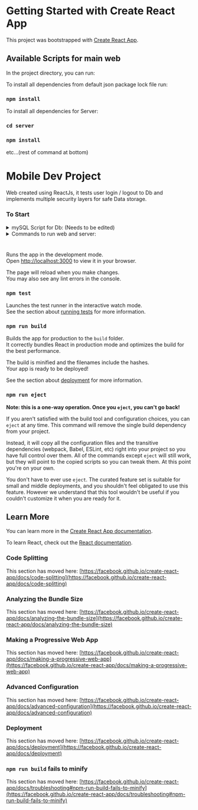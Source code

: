 # Getting Started with Create React App

This project was bootstrapped with [Create React App](https://github.com/facebook/create-react-app).


## Available Scripts for main web

In the project directory, you can run:  

To install all dependencies from default json package lock file run:
### `npm install` 
To install all dependencies for Server:
### `cd server`
### `npm install`


etc...(rest of command at bottom)

# Mobile Dev Project
Web created using ReactJs, it tests user login / logout to Db and implements multiple security layers for safe Data storage.

### To Start
<details>
<summary>mySQL Script for Db: (Needs to be edited)</summary>
<br>  

```sql
create database mobileDevdb;
use mobileDevdb;
create table users(
id int primary key auto_increment,
name varchar(255),
email varchar(255),
title varchar(255),
department varchar(255),
status varchar(255),
position varchar(255),
 picture varchar(500),
 allowed boolean
);

create table account(
id int primary key auto_increment,
email varchar(255),
password varchar(400),
users_id int,
 FOREIGN KEY (users_id) REFERENCES users(id)
);

DELIMITER //
CREATE TRIGGER denyDuplicateAccount
BEFORE INSERT 
ON account 
FOR EACH ROW 
BEGIN
    DECLARE duplicateCount INT;

    SELECT COUNT(*) INTO duplicateCount FROM account WHERE email = NEW.email;

    IF duplicateCount > 0 THEN
        SIGNAL SQLSTATE '45000'
        SET MESSAGE_TEXT = 'Duplicate entry is not allowed';
    END IF;
END;
//
DELIMITER ;

DELIMITER //
CREATE TRIGGER denyDuplicateUser 
BEFORE INSERT 
ON account 
FOR EACH ROW 
BEGIN
    DECLARE duplicateCount INT;

    SELECT COUNT(*) INTO duplicateCount FROM users WHERE email = NEW.email;

    IF duplicateCount > 0 THEN
        SIGNAL SQLSTATE '45000'
        SET MESSAGE_TEXT = 'Duplicate entry is not allowed';
    END IF;
END;
//
DELIMITER ;

```

</details>

<details>
<summary>Commands to run web and server:</summary>
<br>
-Web: for now its (not in server dir)

```
npm start 
```

<br>
-Server: 

```
cd Server 
```
```
npm run devStart
```
</details>

#

Runs the app in the development mode.\
Open [http://localhost:3000](http://localhost:3000) to view it in your browser.

The page will reload when you make changes.\
You may also see any lint errors in the console.

### `npm test`

Launches the test runner in the interactive watch mode.\
See the section about [running tests](https://facebook.github.io/create-react-app/docs/running-tests) for more information.

### `npm run build`

Builds the app for production to the `build` folder.\
It correctly bundles React in production mode and optimizes the build for the best performance.

The build is minified and the filenames include the hashes.\
Your app is ready to be deployed!

See the section about [deployment](https://facebook.github.io/create-react-app/docs/deployment) for more information.

### `npm run eject`

**Note: this is a one-way operation. Once you `eject`, you can't go back!**

If you aren't satisfied with the build tool and configuration choices, you can `eject` at any time. This command will remove the single build dependency from your project.

Instead, it will copy all the configuration files and the transitive dependencies (webpack, Babel, ESLint, etc) right into your project so you have full control over them. All of the commands except `eject` will still work, but they will point to the copied scripts so you can tweak them. At this point you're on your own.

You don't have to ever use `eject`. The curated feature set is suitable for small and middle deployments, and you shouldn't feel obligated to use this feature. However we understand that this tool wouldn't be useful if you couldn't customize it when you are ready for it.

## Learn More

You can learn more in the [Create React App documentation](https://facebook.github.io/create-react-app/docs/getting-started).

To learn React, check out the [React documentation](https://reactjs.org/).

### Code Splitting

This section has moved here: [https://facebook.github.io/create-react-app/docs/code-splitting](https://facebook.github.io/create-react-app/docs/code-splitting)

### Analyzing the Bundle Size

This section has moved here: [https://facebook.github.io/create-react-app/docs/analyzing-the-bundle-size](https://facebook.github.io/create-react-app/docs/analyzing-the-bundle-size)

### Making a Progressive Web App

This section has moved here: [https://facebook.github.io/create-react-app/docs/making-a-progressive-web-app](https://facebook.github.io/create-react-app/docs/making-a-progressive-web-app)

### Advanced Configuration

This section has moved here: [https://facebook.github.io/create-react-app/docs/advanced-configuration](https://facebook.github.io/create-react-app/docs/advanced-configuration)

### Deployment

This section has moved here: [https://facebook.github.io/create-react-app/docs/deployment](https://facebook.github.io/create-react-app/docs/deployment)

### `npm run build` fails to minify

This section has moved here: [https://facebook.github.io/create-react-app/docs/troubleshooting#npm-run-build-fails-to-minify](https://facebook.github.io/create-react-app/docs/troubleshooting#npm-run-build-fails-to-minify)
